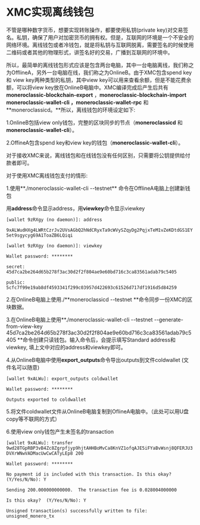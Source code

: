# XMC实现离线钱包

不管是哪种数字货币，想要实现转账操作，都要使用私钥\(private key\)对交易签名。私钥，确保了用户对加密货币的拥有权。但是，互联网的环境是一个不安全的网络环境。离线钱包或者冷钱包，就是将私钥与互联网脱离，需要签名的时候使用二维码或者其他的物理形式，讲签名好的交易，广播到互联网的环境中。

所以，最简单的离线钱包形式应该是包含两台电脑，其中一台电脑离线，我们称之为OfflineA，另外一台电脑在线，我们称之为OnlineB。由于XMC包含spend key 和 view key两种类型的私钥，其中view key可以用来查看余额，但是不能花费余额，可以将view key放在OnlineB电脑中。XMC编译完成后产生后共有**moneroclassic-blockchain-export** ，**moneroclassic-blockchain-import moneroclassic-wallet-cli ，moneroclassic-wallet-rpc**  和 **moneroclassicd。**所以，离线钱包的环境设定如下:

1.OnlineB包括view only钱包，完整的区块同步的节点（**moneroclassicd** 和**moneroclassic-wallet-cli**）。

2.OffineA包含spend key和view key的钱包（**moneroclassic-wallet-cli**）。

对于接收XMC来说，离线钱包和在线钱包没有任何区别，只需要将公钥提供给付款者即可。

对于使用XMC离线钱包支付的情形:

1.使用**./moneroclassic-wallet-cli --testnet** 命令在OfflineA电脑上创建新钱包

用**address**命令显示address，用**viewkey**命令显示viewkey

`[wallet 9zRXgy (no daemon)]: address`

`9xALWudHXg4LWRtCzrJv2UVsAGbQ2hNdCRyxTa9cWVySZqyDg2PqjxTeM1vZeKDtdGS1EY5et9sgycyg69A1ToaZB6LQiqi`

`[wallet 9zRXgy (no daemon)]: viewkey`

`Wallet password: ********`

`secret: 45d7ca2be264d65b278f3ac30d2f2f804ae9e60bd716c3ca83561adab79c5405`

`public: 5cfc7f99e19ab8df4593341f299c03957d422693c61526d717df1916d5d84259`

2.在OnlineB电脑上使用./**moneroclassicd --testnet **命令同步一份XMC的区块数据。

3.在OnlineB电脑上使用**./moneroclassic-wallet-cli --testnet --generate-from-view-key 45d7ca2be264d65b278f3ac30d2f2f804ae9e60bd716c3ca83561adab79c5405 **命令创建只读钱包。输入命令后，会提示填写Standard address和viewkey, 填上文中对应的address和viewkey即可。

4.从OnlineB电脑中使用**export\_outputs**命令导出outputs到文件coldwallet \(文件名可以随意\)

`[wallet 9xALWu]: export_outputs coldwallet`

`Wallet password: ********`

`Outputs exported to coldwallet`

5.将文件coldwallet文件从OnlineB电脑复制到OflineA电脑中。（此处可以用U盘copy等不联网的方式）

6.使用view only钱包产生未签名的transaction

`[wallet 9xALWu]: transfer 9wd28TGpRBP3vB4Zc8Zgrpfjyp9hjtAHHBoMvCa8KnVZ1ofqAJE5iFYaBvWsnj8QFERJU3DVXrWNwVADMacUwCwCATyLEp8 200`

`Wallet password: ********`

`No payment id is included with this transaction. Is this okay?  (Y/Yes/N/No): Y`

`Sending 200.000000000000.  The transaction fee is 0.028004000000`

`Is this okay?  (Y/Yes/N/No): Y`

`Unsigned transaction(s) successfully written to file: unsigned_monero_tx`

